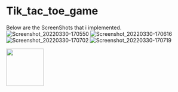 # Tik_tac_toe_game
Below are the ScreenShots that i implemented.
![Screenshot_20220330-170550]()
![Screenshot_20220330-170616](https://user-images.githubusercontent.com/97390895/160832611-7b49ca71-3ef6-4482-a327-6dea6a279728.jpg)
![Screenshot_20220330-170702](https://user-images.githubusercontent.com/97390895/160832612-2a369595-6ef2-4399-9846-8cf7399982d7.jpg)
![Screenshot_20220330-170719](https://user-images.githubusercontent.com/97390895/160832617-6342a13a-3789-4c05-8b7c-dec0f8de7e77.jpg)

<img src="https://user-images.githubusercontent.com/97390895/160832602-40b7cef8-05ff-45de-9d37-03517ff8d11b.jpg" width="100" height="100">
